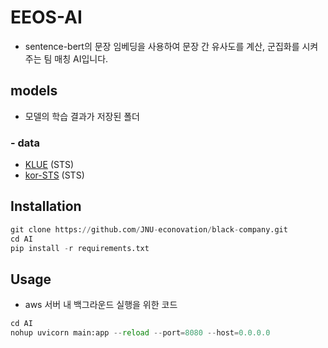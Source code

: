 # EEOS-AI

- sentence-bert의 문장 임베딩을 사용하여 문장 간 유사도를 계산, 군집화를 시켜주는 팀 매칭 AI입니다.

## models

- 모델의 학습 결과가 저장된 폴더

### - data

- [KLUE](https://github.com/KLUE-benchmark/KLUE/tree/main/klue_benchmark) (STS)
- [kor-STS](https://github.com/kakaobrain/kor-nlu-datasets) (STS)

## Installation

```python
git clone https://github.com/JNU-econovation/black-company.git
cd AI
pip install -r requirements.txt
```

## Usage

- aws 서버 내 백그라운드 실행을 위한 코드

```python
cd AI
nohup uvicorn main:app --reload --port=8080 --host=0.0.0.0
```
